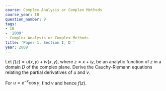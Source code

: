 ```yaml
---
course: Complex Analysis or Complex Methods
course_year: IB
question_number: 9
tags:
- IB
- '2009'
- Complex Analysis or Complex Methods
title: 'Paper 1, Section I, D '
year: 2009
---
```




Let $f(z)=u(x, y)+i v(x, y)$, where $z=x+i y$, be an analytic function of $z$ in a domain $D$ of the complex plane. Derive the Cauchy-Riemann equations relating the partial derivatives of $u$ and $v$.

For $u=e^{-x} \cos y$, find $v$ and hence $f(z)$.